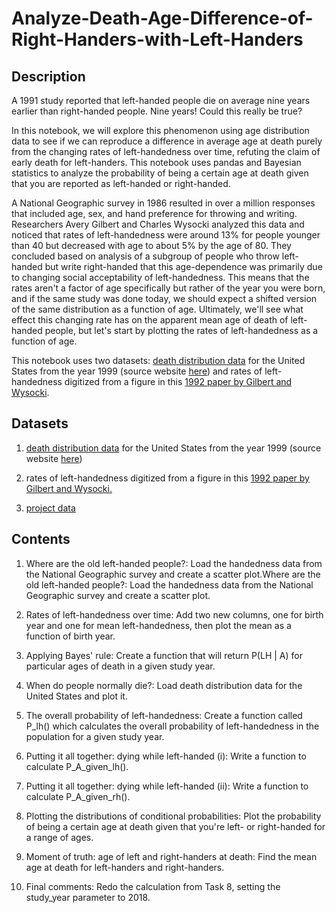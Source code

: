 # Analyze-Death-Age-Difference-of-Right-Handers-with-Left-Handers
## Description
 A 1991 study reported that left-handed people die on average nine years earlier than right-handed people. Nine years! Could this really be true?

 In this notebook, we will explore this phenomenon using age distribution data to see if we can reproduce a difference in average age at death purely from the changing rates of left-handedness over time, refuting the claim of early death for left-handers. This notebook uses pandas and Bayesian statistics to analyze the probability of being a certain age at death given that you are reported as left-handed or right-handed.

 A National Geographic survey in 1986 resulted in over a million responses that included age, sex, and hand preference for throwing and writing. Researchers Avery Gilbert and Charles Wysocki analyzed this data and noticed that rates of left-handedness were around 13% for people younger than 40 but decreased with age to about 5% by the age of 80. They concluded based on analysis of a subgroup of people who throw left-handed but write right-handed that this age-dependence was primarily due to changing social acceptability of left-handedness. This means that the rates aren't a factor of age specifically but rather of the year you were born, and if the same study was done today, we should expect a shifted version of the same distribution as a function of age. Ultimately, we'll see what effect this changing rate has on the apparent mean age of death of left-handed people, but let's start by plotting the rates of left-handedness as a function of age.

 This notebook uses two datasets: [death distribution data](https://www.cdc.gov/nchs/data/statab/vs00199_table310.pdf) for the United States from the year 1999 (source website [here](https://www.cdc.gov/nchs/nvss/mortality_tables.htm)) and rates of left-handedness digitized from a figure in this [1992 paper by Gilbert and Wysocki](https://www.ncbi.nlm.nih.gov/pubmed/1528408).


## Datasets
1. [death distribution data](https://www.cdc.gov/nchs/data/statab/vs00199_table310.pdf) for the United States from the year 1999 (source website [here](https://www.cdc.gov/nchs/nvss/mortality_tables.htm))

2. rates of left-handedness digitized from a figure in this [1992 paper by Gilbert and Wysocki.](https://www.ncbi.nlm.nih.gov/pubmed/1528408)

3. [project data](https://drive.google.com/uc?export=download&id=1gSjYHJ8OPM9HMd3prr7XuhvSWWGKYZNE)


 ## Contents
 1. Where are the old left-handed people?: Load the handedness data from the National Geographic survey and create a scatter plot.Where are the old left-handed people?: Load the handedness data from the National Geographic survey and create a scatter plot.

 2. Rates of left-handedness over time: Add two new columns, one for birth year and one for mean left-handedness, then plot the mean as a function of birth year.

 3. Applying Bayes' rule: Create a function that will return P(LH | A) for particular ages of death in a given study year.

 4. When do people normally die?: Load death distribution data for the United States and plot it.

 5. The overall probability of left-handedness: Create a function called P_lh() which calculates the overall probability of left-handedness in the population for a given study year.

 6. Putting it all together: dying while left-handed (i): Write a function to calculate P_A_given_lh().

 7. Putting it all together: dying while left-handed (ii): Write a function to calculate P_A_given_rh().

 8. Plotting the distributions of conditional probabilities: Plot the probability of being a certain age at death given that you're left- or right-handed for a range of ages.

 9. Moment of truth: age of left and right-handers at death: Find the mean age at death for left-handers and right-handers.

 10. Final comments: Redo the calculation from Task 8, setting the study_year parameter to 2018.
